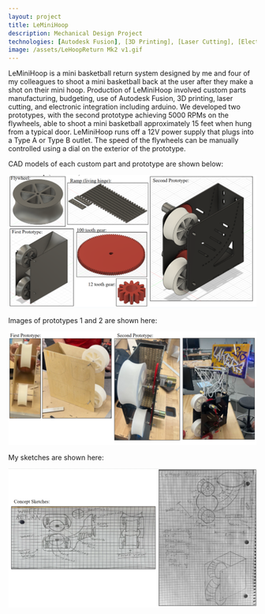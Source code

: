 ```yaml
---
layout: project
title: LeMiniHoop
description: Mechanical Design Project
technologies: [Autodesk Fusion], [3D Printing], [Laser Cutting], [Electronic Integration]
image: /assets/LeHoopReturn Mk2 v1.gif
---
```


LeMiniHoop is a mini basketball return system designed by me and four of my colleagues to shoot a mini basketball back at the user after they make a shot on their mini hoop. Production of LeMiniHoop involved custom parts manufacturing, budgeting, use of Autodesk Fusion, 3D printing, laser cutting, and electronic integration including arduino. We developed two prototypes, with the second prototype achieving 5000 RPMs on the flywheels, able to shoot a mini basketball approximately 15 feet when hung from a typical door. LeMiniHoop runs off a 12V power supply that plugs into a Type A or Type B outlet.  The speed of the flywheels can be manually controlled using a dial on the exterior of the prototype.

CAD models of each custom part and prototype are shown below:

<img src="/assets/images/LMH-asset-1.png" alt="LMH CAD">

Images of prototypes 1 and 2 are shown here:

<img src="/assets/images/LMH-asset-2.png" alt="LMH CAD">

My sketches are shown here:

<img src="/assets/images/LMH-asset-3.png" alt="LMH CAD">

